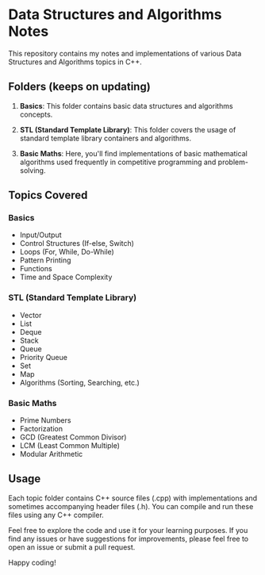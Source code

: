 

# Data Structures and Algorithms Notes

This repository contains my notes and implementations of various Data Structures and Algorithms topics in C++.

## Folders (keeps on updating)

1. **Basics**: This folder contains basic data structures and algorithms concepts.

2. **STL (Standard Template Library)**: This folder covers the usage of standard template library containers and algorithms.

3. **Basic Maths**: Here, you'll find implementations of basic mathematical algorithms used frequently in competitive programming and problem-solving.

## Topics Covered

### Basics
- Input/Output
- Control Structures (If-else, Switch)
- Loops (For, While, Do-While)
- Pattern Printing
- Functions
- Time and Space Complexity

### STL (Standard Template Library)
- Vector
- List
- Deque
- Stack
- Queue
- Priority Queue
- Set
- Map
- Algorithms (Sorting, Searching, etc.)

### Basic Maths
- Prime Numbers
- Factorization
- GCD (Greatest Common Divisor)
- LCM (Least Common Multiple)
- Modular Arithmetic

## Usage
Each topic folder contains C++ source files (.cpp) with implementations and sometimes accompanying header files (.h). You can compile and run these files using any C++ compiler.

Feel free to explore the code and use it for your learning purposes. If you find any issues or have suggestions for improvements, please feel free to open an issue or submit a pull request.

Happy coding!

